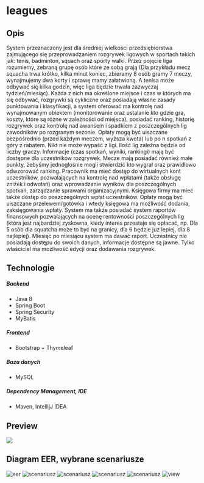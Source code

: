 # leagues
## Opis
System przeznaczony jest dla średniej wielkości przedsiębiorstwa zajmującego się przeprowadzaniem rozgrywek 
ligowych w sportach takich jak: tenis, badminton, squach oraz sporty walki. Przez pojęcie liga rozumiemy, 
zebraną grupę osób które ze sobą grają (Dla przykładu mecz squacha trwa krótko, kilka minut koniec, 
zbieramy 8 osób gramy 7 meczy, wynajmujemy dwa korty i sprawę mamy załatwioną. A tenisa może odbywać się kilka godzin,
więc liga będzie trwała zazwyczaj tydzień/miesiąc). Każda z nich ma określone miejsce i czas w których ma się odbywać,
rozgrywki są cykliczne oraz posiadają własne zasady punktowania i klasyfikacji, a system oferować ma kontrolę nad
wynajmowanym obiektem (monitorowanie oraz ustalanie kto gdzie gra, koszty, które są różne w zależności od miejsca),
posiadać ranking, historię rozgrywek oraz kontrolę nad awansem i spadkiem z poszczególnych lig zawodników po
rozgranym sezonie. Opłaty mogą być uiszczane bezpośrednio (przed każdym meczem, wyższa kwota) lub po n spotkań z
góry z rabatem. Nikt nie może wypaść z ligi. Ilość lig zależna będzie od liczby graczy. Informacje 
(czas spotkań, wyniki, rankingi) mają być dostępne dla uczestników rozgrywek. 
Mecze mają posiadać również małe punkty, żebyśmy jednogłośnie mogli stwierdzić kto wygrał oraz prawidłowo odwzorować ranking.
Pracownik ma mieć dostęp do wirtualnych kont uczestników, pozwalających na kontrolę nad wpłatami 
(także obsługę zniżek i odwołań) oraz wprowadzanie wyników dla poszczególnych spotkań, zarządzanie sprawami organizacyjnymi.
Księgowa firmy ma mieć także dostęp do poszczególnych wpłat uczestników. Opłaty mogą być uiszczane przelewem/gotówka 
i wtedy księgowa ma możliwość dodania, zaksięgowania wpłaty. System ma także posiadać system raportów finansowych
pozwalających na ocenę rentowności poszczególnych lig (która jest najbardziej zyskowna, kiedy interes przestaje się opłacać,
np. Dla 5 osób dla squatcha może to być na granicy, dla 6 będzie już lepiej, dla 8 najlepiej). Miesiąc po miesiącu system
ma dawać raport. Uczestnicy nie posiadają dostępu do swoich danych, informacje dostępne są jawne. 
Tylko właściciel ma możliwość edycji oraz dodawania rozgrywek.

## Technologie
##### Backend
* Java 8 
* Spring Boot
* Spring Security
* MyBatis
##### Frontend
* Bootstrap + Thymeleaf
##### Baza danych 
* MySQL
##### Dependency Management, IDE
* Maven, IntellijJ IDEA
## Preview 
![](https://media.giphy.com/media/H35XA6JSCVvpsbtPDe/giphy.gif)
## Diagram EER, wybrane scenariusze
![eer](/docs/img/eer.png?raw=true "eer") 
![scenariusz](/docs/img/scenar-1.png?raw=true "scenariusz") 
![scenariusz](/docs/img/scenar-2.png?raw=true "scenariusz") 
![scenariusz](/docs/img/scenar-3.png?raw=true "scenariusz") 
![scenariusz](/docs/img/scenar-4.png?raw=true "scenariusz") 
![view](/docs/img/scrn-1.png?raw=true "view") 

